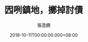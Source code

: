 ---
issue: 296
title: 囥咧鎮地，擲掉討債
author: 張逸嫻
date: 2018-10-11T00:00:00.000+08:00
topic: 生活
difficulty: 2
wikidata: Q98095724
wikidata_link: https://www.wikidata.org/wiki/Q98095724
author_wikidata_link: https://www.wikidata.org/wiki/Q98096321
author_wikidata: Q98096321
---